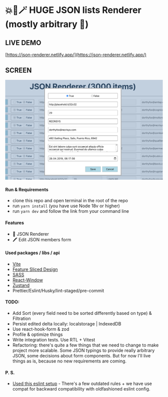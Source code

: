 # 💥🤖🪄 HUGE JSON lists Renderer (mostly arbitrary 🙂)

## LIVE DEMO
[https://json-renderer.netlify.app/](https://json-renderer.netlify.app/)

## SCREEN
![JSONRenderer](/public/screenshots/edit.png?raw=true "JSONRenderer")

#### Run & Requirements
* clone this repo and open terminal in the root of the repo
* run `yarn install` (you have use Node 18v or higher)
* run `yarn dev` and follow the link from your command line

#### Features
* 🔎 JSON Renderer
* 🖍 Edit JSON members form


#### Used packages / libs / api
* [Vite](https://vitejs.dev/)
* [Feature Sliced Design](https://feature-sliced.design/ru/docs/)
* [SASS](https://sass-lang.com/)
* [React-Window](https://github.com/bvaughn/react-window)
* [Zustand](https://github.com/pmndrs/zustand)
* Prettier/Eslint/Husky/lint-staged/pre-commit

#### TODO:
* Add Sort (every field need to be sorted differently based on type) & Filtration
* Persist edited delta locally: localstorage | IndexedDB
* Use react-hook-form & zod
* Profile & optimize things
* Write integration tests. Use RTL + Vitest
* Refactoring: there's quite a few things that we need to change to make project more scalable. 
Some JSON typings to provide really arbitrary JSON, some decisions about form components. But for now I'll live things as is, because no new requirements are coming.

#### P. S.
* [Used this eslint setup](https://github.com/ezelohar/task-boilerplate/blob/master/.eslintrc-typescript) - There's a few outdated rules + we have use compat for backward compatibility with oldfashioned eslint config. 